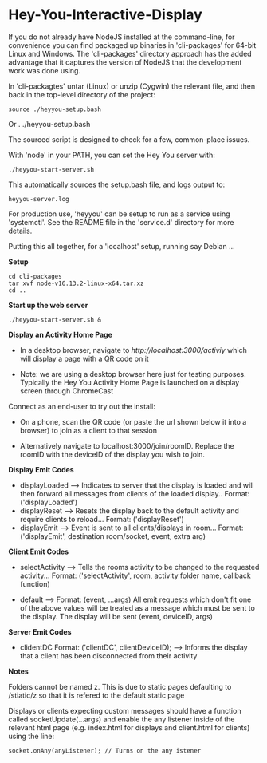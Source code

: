 # Hey-You-Interactive-Display

If you do not already have NodeJS installed at the command-line, for
convenience you can find packaged up binaries in 'cli-packages' for
64-bit Linux and Windows.  The 'cli-packages' directory approach has
the added advantage that it captures the version of NodeJS that the
development work was done using.

In 'cli-packagtes' untar (Linux) or unzip (Cygwin) the relevant file,
and then back in the top-level directory of the project:

    source ./heyyou-setup.bash
Or
    . ./heyyou-setup.bash

The sourced script is designed to check for a few, common-place issues.

With 'node' in your PATH, you can set the Hey You server with:

    ./heyyou-start-server.sh

This automatically sources the setup.bash file, and logs output to:

    heyyou-server.log

For production use, 'heyyou' can be setup to run as a service using
'systemctl'.  See the README file in the 'service.d' directory for
more details.

Putting this all together, for a 'localhost' setup, running say
Debian ...

**Setup**

    cd cli-packages
    tar xvf node-v16.13.2-linux-x64.tar.xz
    cd ..

**Start up the web server**

    ./heyyou-start-server.sh &

**Display an Activity Home Page**

  * In a desktop browser, navigate to _http://localhost:3000/activiy_
    which will display a page with a QR code on it

  * Note: we are using a desktop browser here just for testing
    purposes.  Typically the Hey You Activity Home Page is launched on a
    display screen through ChromeCast
  
Connect as an end-user to try out the install:

  * On a phone, scan the QR code (or paste the url shown below it into
    a browser) to join as a client to that session

  * Alternatively navigate to localhost:3000/join/roomID. Replace the
    roomID with the deviceID of the display you wish to join.



**Display Emit Codes**

- displayLoaded --> Indicates to server that the display is loaded and will then forward all messages from clients of the loaded display.. Format: ('displayLoaded')
- displayReset --> Resets the display back to the default activity and require clients to reload... Format: ('displayReset')
- displayEmit --> Event is sent to all clients/displays in room... Format: ('displayEmit', destination room/socket, event, extra arg)

**Client Emit Codes**

- selectActivity --> Tells the rooms activity to be changed to the requested activity... Format: ('selectActivity', room, activity folder name, callback function)

- default --> Format: (event, ...args)
All emit requests which don't fit one of the above values will be treated as a message which must be sent to the display.
The display will be sent (event, deviceID, args)

**Server Emit Codes**
- clidentDC Format: ('clientDC', clientDeviceID); --> Informs the display that a client has been disconnected from their activity

**Notes**

Folders cannot be named z. This is due to static pages defaulting to /stiatic/z so that it is refered to the default static page

Displays or clients expecting custom messages should have a function called socketUpdate(...args) and enable the any listener inside of the relevant html page (e.g. index.html for displays and client.html for clients) using the line: 

    socket.onAny(anyListener); // Turns on the any istener

